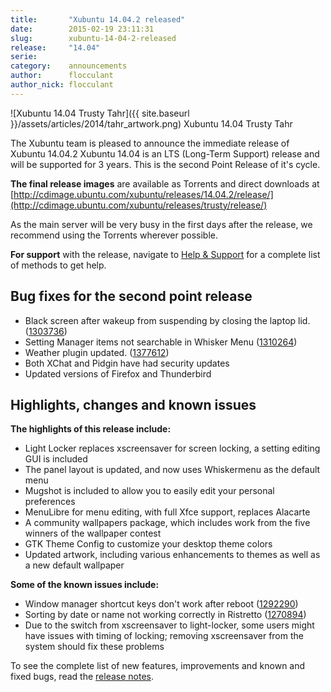 ```yaml
---
title:       "Xubuntu 14.04.2 released"
date:        2015-02-19 23:11:31
slug:        xubuntu-14-04-2-released
release:     "14.04"
serie:       
category:    announcements
author:      flocculant
author_nick: flocculant
---
```


![Xubuntu 14.04 Trusty Tahr]({{ site.baseurl }}/assets/articles/2014/tahr_artwork.png)
Xubuntu 14.04 Trusty Tahr

The Xubuntu team is pleased to announce the immediate release of Xubuntu 14.04.2 Xubuntu 14.04 is an LTS (Long-Term Support) release and will be supported for 3 years. This is the second Point Release of it's cycle.

**The final release images** are available as Torrents and direct downloads at [http://cdimage.ubuntu.com/xubuntu/releases/14.04.2/release/](http://cdimage.ubuntu.com/xubuntu/releases/trusty/release/)

As the main server will be very busy in the first days after the release, we recommend using the Torrents wherever possible.

**For support** with the release, navigate to [Help &amp; Support](http://xubuntu.org/help/ "Help & Support") for a complete list of methods to get help.

Bug fixes for the second point release
--------------------------------------

- Black screen after wakeup from suspending by closing the laptop lid. ([1303736](https://bugs.launchpad.net/bugs/1303736))
- Setting Manager items not searchable in Whisker Menu ([1310264](https://bugs.launchpad.net/ubuntu/+source/xubuntu-default-settings/+bug/1310264))
- Weather plugin updated. ([1377612](https://bugs.launchpad.net/ubuntu/+source/xfce4-weather-plugin/+bug/1377612))
- Both XChat and Pidgin have had security updates
- Updated versions of Firefox and Thunderbird

Highlights, changes and known issues
------------------------------------

**The highlights of this release include:**

- Light Locker replaces xscreensaver for screen locking, a setting editing GUI is included
- The panel layout is updated, and now uses Whiskermenu as the default menu
- Mugshot is included to allow you to easily edit your personal preferences
- MenuLibre for menu editing, with full Xfce support, replaces Alacarte
- A community wallpapers package, which includes work from the five winners of the wallpaper contest
- GTK Theme Config to customize your desktop theme colors
- Updated artwork, including various enhancements to themes as well as a new default wallpaper

**Some of the known issues include:**

- Window manager shortcut keys don't work after reboot ([1292290](https://bugs.launchpad.net/ubuntu/+source/xfce4-settings/+bug/1292290))
- Sorting by date or name not working correctly in Ristretto ([1270894](https://bugs.launchpad.net/ubuntu/+source/ristretto/+bug/1270894))
- Due to the switch from xscreensaver to light-locker, some users might have issues with timing of locking; removing xscreensaver from the system should fix these problems

To see the complete list of new features, improvements and known and fixed bugs, read the [release notes](https://wiki.ubuntu.com/TrustyTahr.2/ReleaseNotes/Xubuntu "Xubuntu 14.04 Release notes").
